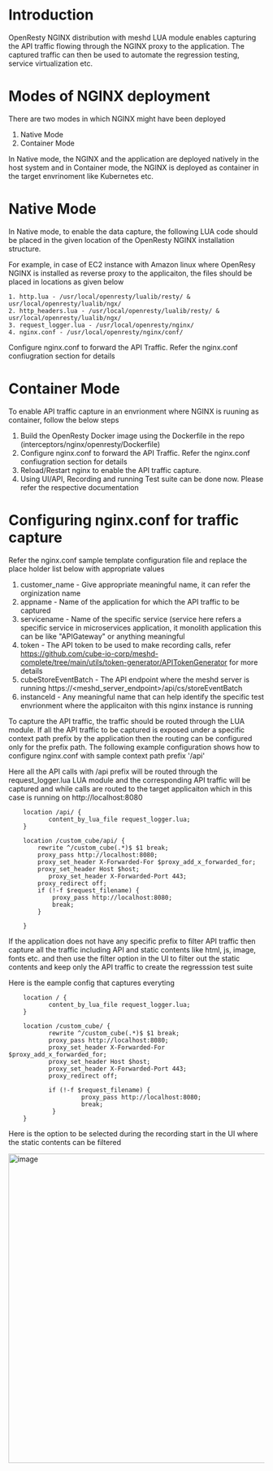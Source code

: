 # Introduction

OpenResty NGINX distribution with meshd LUA module enables capturing the API traffic flowing through the NGINX proxy to the application. The captured traffic can then be used to automate the regression testing, service virtualization etc.

# Modes of NGINX deployment

There are two modes in which NGINX might have been deployed

1. Native Mode
2. Container Mode

In Native mode, the NGINX and the application are deployed natively in the host system and in Container mode, the NGINX is deployed as container in the target envrinoment like Kubernetes etc.

# Native Mode

In Native mode, to enable the data capture, the following LUA code should be placed in the given location of the OpenResty NGINX installation structure.

For example, in case of EC2 instance with Amazon linux where OpenResy NGINX is installed as reverse proxy to the applicaiton, the files should be placed in locations as given below

    1. http.lua - /usr/local/openresty/lualib/resty/ &  usr/local/openresty/lualib/ngx/
    2. http_headers.lua - /usr/local/openresty/lualib/resty/ & usr/local/openresty/lualib/ngx/
    3. request_logger.lua - /usr/local/openresty/nginx/
    4. nginx.conf - /usr/local/openresty/nginx/conf/

Configure nginx.conf to forward the API Traffic. Refer the nginx.conf confiugration section for details

# Container Mode

To enable API traffic capture in an envrionment where NGINX is ruuning as container, follow the below steps

1. Build the OpenResty Docker image using the Dockerfile in the repo (interceptors/nginx/openresty/Dockerfile) 
2. Configure nginx.conf to forward the API Traffic. Refer the nginx.conf confiugration section for details
3. Reload/Restart nginx to enable the API traffic capture.
4. Using UI/API, Recording and running Test suite can be done now. Please refer the respective documentation

# Configuring nginx.conf for traffic capture

Refer the nginx.conf sample template configuration file and replace the place holder list below with appropriate values

1. customer_name - Give appropriate meaningful name, it can refer the orginization name
2. appname - Name of the application for which the API traffic to be captured
3. servicename - Name of the specific service (service here refers a specific service in microservices application, it monolith application this can be like "APIGateway" or anything meaningful
4. token - The API token to be used to make recording calls, refer https://github.com/cube-io-corp/meshd-complete/tree/main/utils/token-generator/APITokenGenerator for more details
5. cubeStoreEventBatch - The API endpoint where the meshd server is running https://<meshd_server_endpoint>/api/cs/storeEventBatch
6. instanceId - Any meaningful name that can help identify the specific test envrionment where the applicaiton with this nginx instance is running


To capture the API traffic, the traffic should be routed through the LUA module. If all the API traffic to be captured is exposed under a specific context path prefix by the application then the routing can be configured only for the prefix path. The following example configuration shows how to configure nginx.conf with sample context path prefix '/api'

Here all the API calls with /api prefix will be routed through the request_logger.lua LUA module and the corresponding API traffic will be captured and while calls are routed to the target applicaiton which in this case is running on http://localhost:8080


    	location /api/ {
               content_by_lua_file request_logger.lua;
    	}

    	location /custom_cube/api/ {
      		rewrite ^/custom_cube(.*)$ $1 break;
            proxy_pass http://localhost:8080;
      		proxy_set_header X-Forwarded-For $proxy_add_x_forwarded_for;
      		proxy_set_header Host $host;
               proxy_set_header X-Forwarded-Port 443;
      		proxy_redirect off;
      		if (!-f $request_filename) {
          		proxy_pass http://localhost:8080;
          		break;
      		}

    	}
        

If the application does not have any specific prefix to filter API traffic then capture all the traffic including API and static contents like html, js, image, fonts etc. and then use the filter option in the UI to filter out the static contents and keep only the API traffic to create the regresssion test suite

Here is the eample config that captures everyting 

        location / {
               content_by_lua_file request_logger.lua;
        }

        location /custom_cube/ {
               rewrite ^/custom_cube(.*)$ $1 break;
               proxy_pass http://localhost:8080;
               proxy_set_header X-Forwarded-For $proxy_add_x_forwarded_for;
               proxy_set_header Host $host;
               proxy_set_header X-Forwarded-Port 443;
               proxy_redirect off;

               if (!-f $request_filename) {
                        proxy_pass http://localhost:8080;
                        break;
                }
        }
        
Here is the option to be selected during the recording start in the UI where the static contents can be filtered

<img width="609" alt="image" src="https://user-images.githubusercontent.com/13015877/121770899-c15d3000-cb89-11eb-9d9f-c4b7004e4dc8.png">

